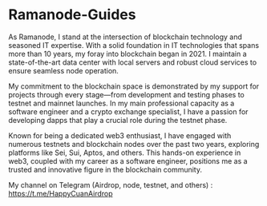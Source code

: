 # Ramanode-Guides

As Ramanode, I stand at the intersection of blockchain technology and seasoned IT expertise. With a solid foundation in IT technologies that spans more than 10 years, my foray into blockchain began in 2021. I maintain a state-of-the-art data center with local servers and robust cloud services to ensure seamless node operation.

My commitment to the blockchain space is demonstrated by my support for projects through every stage—from development and testing phases to testnet and mainnet launches. In my main professional capacity as a software engineer and a crypto exchange specialist, I have a passion for developing dapps that play a crucial role during the testnet phase.

Known for being a dedicated web3 enthusiast, I have engaged with numerous testnets and blockchain nodes over the past two years, exploring platforms like Sei, Sui, Aptos, and others. This hands-on experience in web3, coupled with my career as a software engineer, positions me as a trusted and innovative figure in the blockchain community.

My channel on Telegram (Airdrop, node, testnet, and others) : <br>
https://t.me/HappyCuanAirdrop
